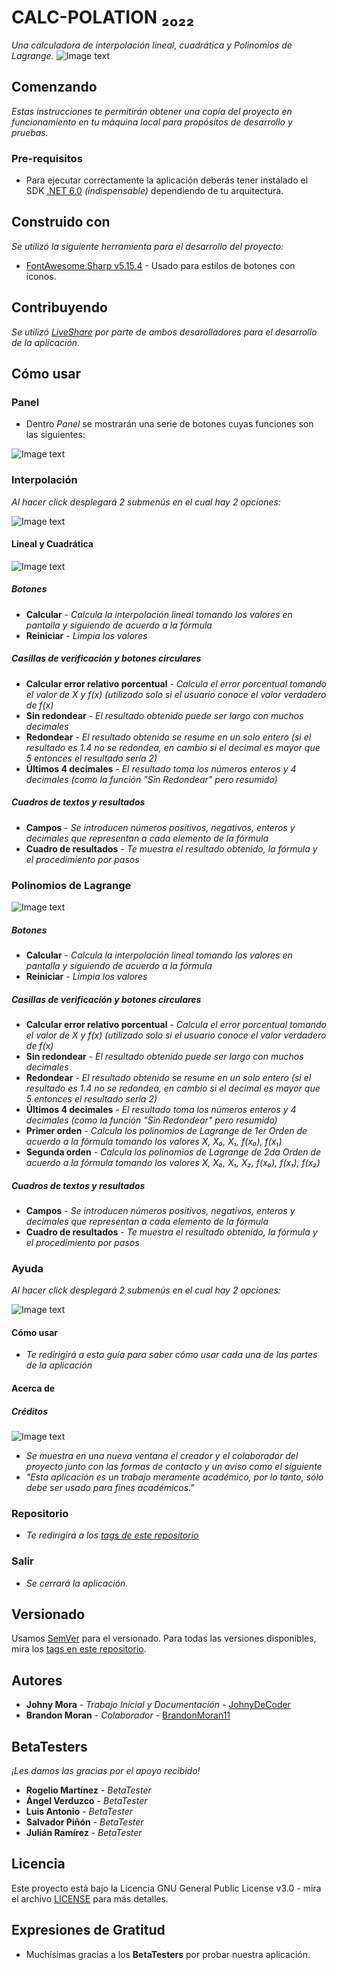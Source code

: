 # CALC-POLATION ₂₀₂₂

_Una calculadora de interpolación lineal, cuadrática y Polinomios de Lagrange._
![Image text](https://i.ibb.co/rZxm09P/Logotipo-Alternative.png)
## Comenzando

_Estas instrucciones te permitirán obtener una copia del proyecto en funcionamiento en tu máquina local para propósitos de desarrollo y pruebas._

### Pre-requisitos

* Para ejecutar correctamente la aplicación deberás tener instalado el SDK [.NET 6.0](https://dotnet.microsoft.com/en-us/download/dotnet/6.0) _(indispensable)_ dependiendo de tu arquitectura.

## Construido con

_Se utilizó la siguiente herramienta para el desarrollo del proyecto:_

* [FontAwesome.Sharp v5.15.4](http://www.dropwizard.io/1.0.2/docs/) - Usado para estilos de botones con iconos.

## Contribuyendo

_Se utilizó [LiveShare](https://visualstudio.microsoft.com/es/services/live-share/) por parte de ambos desarolladores para el desarrollo de la aplicación._

## Cómo usar
### Panel
* Dentro *Panel* se mostrarán una serie de botones cuyas funciones son las siguientes:

![Image text](https://i.ibb.co/ZfJt2Xw/1.png)

### Interpolación
_Al hacer click desplegará 2 submenús en el cual hay 2 opciones:_

![Image text](https://i.ibb.co/MPqg9qx/2.png)

#### **Lineal y Cuadrática**

![Image text](https://i.ibb.co/P1CLyJx/2-1.png)

##### Botones
* **Calcular** - _Calcula la interpolación lineal tomando los valores en pantalla y siguiendo de acuerdo a la fórmula_
* **Reiniciar** - _Limpia los valores_

##### Casillas de verificación y botones circulares
* **Calcular error relativo porcentual** - _Calcula el error porcentual tomando el valor de X y f(x) (utilizado solo si el usuario conoce el valor verdadero de f(x)_
* **Sin redondear** - _El resultado obtenido puede ser largo con muchos decimales_
* **Redondear** - _El resultado obtenido se resume en un solo entero (si el resultado es 1.4 no se redondea, en cambio si el decimal es mayor que 5 entonces el resultado sería 2)_
* **Últimos 4 decimales** - _El resultado toma los números enteros y 4 decimales (como la función "Sin Redondear" pero resumido)_

##### Cuadros de textos y resultados
* **Campos** - _Se introducen números positivos, negativos, enteros y decimales que representan a cada elemento de la fórmula_
* **Cuadro de resultados** - _Te muestra el resultado obtenido, la fórmula y el procedimiento por pasos_

### Polinomios de Lagrange

![Image text](https://i.ibb.co/7S6FR5P/2-2.png)

##### Botones
* **Calcular** - _Calcula la interpolación lineal tomando los valores en pantalla y siguiendo de acuerdo a la fórmula_
* **Reiniciar** - _Limpia los valores_

##### Casillas de verificación y botones circulares
* **Calcular error relativo porcentual** - _Calcula el error porcentual tomando el valor de X y f(x) (utilizado solo si el usuario conoce el valor verdadero de f(x)_
* **Sin redondear** - _El resultado obtenido puede ser largo con muchos decimales_
* **Redondear** - _El resultado obtenido se resume en un solo entero (si el resultado es 1.4 no se redondea, en cambio si el decimal es mayor que 5 entonces el resultado sería 2)_
* **Últimos 4 decimales** - _El resultado toma los números enteros y 4 decimales (como la función "Sin Redondear" pero resumido)_
* **Primer orden** - _Calcula los polinomios de Lagrange de 1er Orden de acuerdo a la fórmula tomando los valores X, X₀, X₁, f(x₀), f(x₁)_
* **Segunda orden** - _Calcula los polinomios de Lagrange de 2da Orden de acuerdo a la fórmula tomando los valores X, X₀, X₁, X₂, f(x₀), f(x₁), f(x₂)_

##### Cuadros de textos y resultados
* **Campos** - _Se introducen números positivos, negativos, enteros y decimales que representan a cada elemento de la fórmula_
* **Cuadro de resultados** - _Te muestra el resultado obtenido, la fórmula y el procedimiento por pasos_

### Ayuda
_Al hacer click desplegará 2 submenús en el cual hay 2 opciones:_

![Image text](https://i.ibb.co/nb1DtCj/3.png)

#### **Cómo usar**
* _Te redirigirá a esta guía para saber cómo usar cada una de las partes de la aplicación_

#### **Acerca de**
##### Créditos

![Image text](https://i.ibb.co/R054tXf/3-1.png)

* _Se muestra en una nueva ventana el creador y el colaborador del proyecto junto con las formas de contacto y un aviso como el siguiente_
* _"Esta aplicación es un trabajo meramente académico, por lo tanto, sólo debe ser usado para fines académicos."_

### Repositorio
* _Te redirigirá a los [tags de este repositorio](https://github.com/JohnyDeCoder/calc-polation/tags)_

### Salir
* _Se cerrará la aplicación._

## Versionado

Usamos [SemVer](http://semver.org/) para el versionado. Para todas las versiones disponibles, mira los [tags en este repositorio](https://github.com/JohnyDeCoder/calc-polation/tags).

## Autores

* **Johny Mora** - *Trabajo Inicial y Documentación* - [JohnyDeCoder](https://github.com/JohnyDeCoder)
* **Brandon Moran** - *Colaborador* - [BrandonMoran11](https://github.com/BrandonMoran11)

## BetaTesters

_¡Les damos las gracias por el apoyo recibido!_

* **Rogelio Martínez** - *BetaTester*
* **Ángel Verduzco** - *BetaTester*
* **Luis Antonio** - *BetaTester*
* **Salvador Piñón** - *BetaTester*
* **Julián Ramírez** - *BetaTester*

## Licencia

Este proyecto está bajo la Licencia GNU General Public License v3.0 - mira el archivo [LICENSE](https://github.com/JohnyDeCoder/calc-polation/blob/master/LICENSE) para más detalles.

## Expresiones de Gratitud

* Muchísimas gracias a los **BetaTesters** por probar nuestra aplicación.
